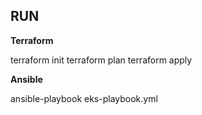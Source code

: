 ## RUN

**Terraform**

terraform init
terraform plan
terraform apply

**Ansible**

ansible-playbook eks-playbook.yml
